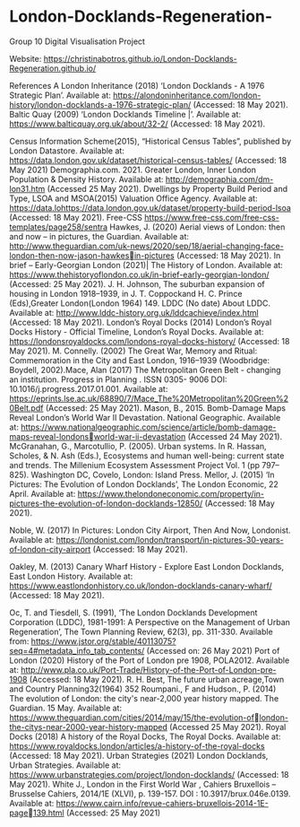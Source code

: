 # London-Docklands-Regeneration-
Group 10 Digital Visualisation Project

Website: https://christinabotros.github.io/London-Docklands-Regeneration.github.io/

References 
A London Inheritance (2018) ‘London Docklands - A 1976 Strategic Plan’. Available at: 
https://alondoninheritance.com/london-history/london-docklands-a-1976-strategic-plan/ (Accessed: 18 
May 2021). 
Baltic Quay (2009) ‘London Docklands Timeline |’. Available at: https://www.balticquay.org.uk/about/32-2/
(Accessed: 18 May 2021). 
 
Census Information Scheme(2015), “Historical Census Tables”, published by London Datastore. Available at: 
https://data.london.gov.uk/dataset/historical-census-tables/ (Accessed: 18 May 2021) 
Demographia.com. 2021. Greater London, Inner London Population & Density History. Available at: 
http://demographia.com/dm-lon31.htm (Accessed 25 May 2021). 
Dwellings by Property Build Period and Type, LSOA and MSOA(2015) Valuation Office Agency. Available 
at: https://data.lohttps://data.london.gov.uk/dataset/property-build-period-lsoa (Accessed: 18 May 2021). 
Free-CSS https://www.free-css.com/free-css-templates/page258/sentra 
Hawkes, J. (2020) Aerial views of London: then and now – in pictures, the Guardian. Available at: 
http://www.theguardian.com/uk-news/2020/sep/18/aerial-changing-face-london-then-now-jason-hawkesin-pictures (Accessed: 18 May 2021). 
In brief – Early-Georgian London (2021)| The History of London. Available 
at: https://www.thehistoryoflondon.co.uk/in-brief-early-georgian-london/ (Accessed: 
25 May 2021). 
 J. H. Johnson, The suburban expansion of housing in London 1918–1939, in J. T. Coppockand H. C. Prince 
(Eds),Greater London(London 1964) 149. 
LDDC (No date) About LDDC. Available at: http://www.lddc-history.org.uk/lddcachieve/index.html
(Accessed: 18 May 2021). 
London’s Royal Docks (2014) London’s Royal Docks History - Official Timeline, London’s Royal Docks. 
Available at: https://londonsroyaldocks.com/londons-royal-docks-history/ (Accessed: 18 May 2021). 
M. Connelly. (2002) The Great War, Memory and Ritual: Commemoration in the City and East London,
1916–1939 (Woodbridge: Boydell, 2002).Mace, Alan (2017) The Metropolitan Green Belt - changing an institution. Progress in Planning . ISSN 0305-
9006 DOI: 10.1016/j.progress.2017.01.001. Available at: 
https://eprints.lse.ac.uk/68890/7/Mace_The%20Metropolitan%20Green%20Belt.pdf (Accessed: 25 May 
2021). 
Mason, B., 2015. Bomb-Damage Maps Reveal London’s World War II Devastation. National Geographic. 
Available at: https://www.nationalgeographic.com/science/article/bomb-damage-maps-reveal-londonsworld-war-ii-devastation (Accessed 24 May 2021). 
McGranahan, G., Marcotullio, P. (2005). Urban systems. In R. Hassan, Scholes, & N. Ash (Eds.), Ecosystems 
and human well-being: current state and trends. The Millenium Ecosystem Assessment Project Vol. 1 (pp 
797–825). Washington DC, Covelo, London: Island Press. 
Mellor, J. (2015) ‘In Pictures: The Evolution of London Docklands’, The London Economic, 22 April. Available 
at: https://www.thelondoneconomic.com/property/in-pictures-the-evolution-of-london-docklands-12850/
(Accessed: 18 May 2021). 
 
Noble, W. (2017) In Pictures: London City Airport, Then And Now, Londonist. Available at: 
https://londonist.com/london/transport/in-pictures-30-years-of-london-city-airport (Accessed: 18 May 
2021). 
 
Oakley, M. (2013) Canary Wharf History - Explore East London Docklands, East London History. Available at: 
https://www.eastlondonhistory.co.uk/london-docklands-canary-wharf/ (Accessed: 18 May 2021). 
 
Oc, T. and Tiesdell, S. (1991), ‘The London Docklands Development Corporation (LDDC), 1981-1991: A 
Perspective on the Management of Urban Regeneration’, The Town Planning Review, 62(3), pp. 311-330. 
Available from: https://www.jstor.org/stable/40113075?seq=4#metadata_info_tab_contents/ (Accessed 
on: 26 May 2021) 
Port of London (2020) History of the Port of London pre 1908, POLA2012. Available at: 
http://www.pla.co.uk/Port-Trade/History-of-the-Port-of-London-pre-1908 (Accessed: 18 May 2021). 
 R. H. Best, The future urban acreage,Town and Country Planning32(1964) 352 
Roumpani., F and Hudson., P. (2014) The evolution of London: the city's near-2,000 year history mapped. 
The Guardian. 15 May. Available at: https://www.theguardian.com/cities/2014/may/15/the-evolution-oflondon-the-citys-near-2000-year-history-mapped (Accessed 25 May 2021). 
Royal Docks (2018) A history of the Royal Docks, The Royal Docks. Available at:
https://www.royaldocks.london/articles/a-history-of-the-royal-docks (Accessed: 18 May 2021). 
Urban Strategies (2021) London Docklands, Urban Strategies. Available at: 
https://www.urbanstrategies.com/project/london-docklands/ (Accessed: 18 May 2021). 
White J., London in the First World War , Cahiers Bruxellois – Brusselse Cahiers, 2014/1E (XLVI), p. 139-157. 
DOI : 10.3917/brux.046e.0139. Available 
at: https://www.cairn.info/revue-cahiers-bruxellois-2014-1E-page139.html (Accessed: 25 May 2021) 

